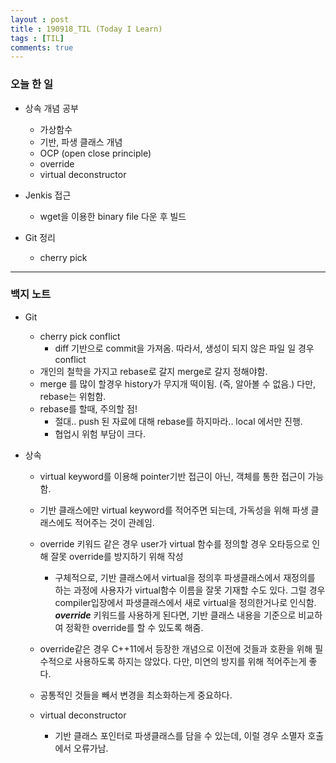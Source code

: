 ```yaml
---
layout : post
title : 190918_TIL (Today I Learn)
tags : [TIL]
comments: true
---
```

### 오늘 한 일
- 상속 개념 공부
  - 가상함수
  - 기반, 파생 클래스 개념
  - OCP (open close principle)
  - override
  - virtual deconstructor

- Jenkis 접근
  - wget을 이용한 binary file 다운 후 빌드

- Git 정리
  - cherry pick 

---
### 백지 노트
- Git
  - cherry pick conflict 
    - diff 기반으로 commit을 가져옴. 따라서, 생성이 되지 않은 파일 일 경우 conflict
  - 개인의 철학을 가지고 rebase로 갈지 merge로 갈지 정해야함.
  - merge 를 많이 할경우 history가 무지개 떡이됨. (즉, 알아볼 수 없음.) 다만, rebase는 위험함.
  - rebase를 할때, 주의할 점!
    - 절대.. push 된 자료에 대해 rebase를 하지마라.. local 에서만 진행. 
    - 협업시 위험 부담이 크다.

- 상속
  - virtual keyword를 이용해 pointer기반 접근이 아닌, 객체를 통한 접근이 가능함.
  - 기반 클래스에만 virtual keyword를 적어주면 되는데, 가독성을 위해 파생 클래스에도 적어주는 것이 관례임.
  - override 키워드 같은 경우 user가 virtual 함수를 정의할 경우 오타등으로 인해 잘못 override를 방지하기 위해 작성
    - 구체적으로, 기반 클래스에서 virtual을 정의후 파생클래스에서 재정의를 하는 과정에 사용자가 virtual함수 이름을 잘못 기재할 수도 있다. 그럴 경우 compiler입장에서 파생클래스에서 새로 virtual을 정의한거나로 인식함. ***override*** 키워드를 사용하게 된다면, 기반 클래스 내용을 기준으로 비교하여 정확한 override를 할 수 있도록 해줌.
  - override같은 경우 C++11에서 등장한 개념으로 이전에 것들과 호환을 위해 필수적으로 사용하도록 하지는 않았다. 다만, 미연의 방지를 위해 적어주는게 좋다.

  - 공통적인 것들을 빼서 변경을 최소화하는게 중요하다.

  - virtual deconstructor 
    - 기반 클래스 포인터로 파생클래스를 담을 수 있는데, 이럴 경우 소멸자 호출에서 오류가남. 
